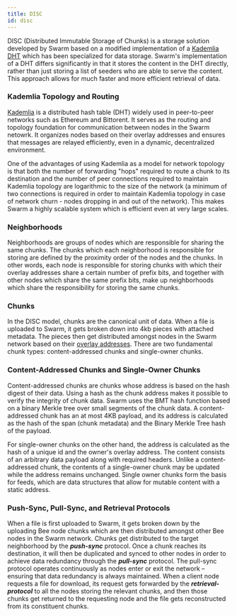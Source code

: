```yaml
---
title: DISC
id: disc
---
```


DISC (Distributed Immutable Storage of Chunks) is a storage solution developed by Swarm based on a modified implementation of a [Kademlia DHT](/docs/learn/glossary#kademlia  ) which has been specialized for data storage. Swarm's implementation of a DHT differs significantly in that it stores the content in the DHT directly, rather than just storing a list of seeders who are able to serve the content. This approach allows for much faster and more efficient retrieval of data.

### Kademlia Topology and Routing

[Kademlia](/docs/learn/DISC/kademlia) is a distributed hash table (DHT) widely used in peer-to-peer networks such as Ethereum and Bittorent. It serves as the routing and topology foundation for communication between nodes in the Swarm netowrk. It organizes nodes based on their overlay addresses and ensures that messages are relayed efficiently, even in a dynamic, decentralized environment. 

One of the advantages of using Kademlia as a model for network topology is that both the number of forwarding "hops" required to route a chunk to its destination and the number of peer connections required to maintain Kademlia topology are logarithmic to the size of the network (a minimum of two connections is required in order to maintain Kademlia topology in case of network churn - nodes dropping in and out of the network). This makes Swarm a highly scalable system which is efficient even at very large scales. 

### Neighborhoods

Neighborhoods are groups of nodes which are responsible for sharing the same chunks. The chunks which each neighborhood is responsible for storing are defined by the proximity order of the nodes and the chunks. In other words, each node is responsible for storing chunks with which their overlay addresses share a certain number of prefix bits, and together with other nodes which share the same prefix bits, make up neighborhoods which share the responsibility for storing the same chunks. 


### Chunks 

In the DISC model, chunks are the canonical unit of data. When a file is uploaded to Swarm, it gets broken down into 4kb pieces with attached metadata. The pieces then get distributed amongst nodes in the Swarm network based on their [overlay addresses](/docs/learn/glossary#overlay). There are two fundamental chunk types: content-addressed chunks and single-owner chunks. 

### Content-Addressed Chunks and Single-Owner Chunks

Content-addressed chunks are chunks whose address is based on the hash digest of their data. Using a hash as the chunk address makes it possible to verify the integrity of chunk data. Swarm uses the BMT hash function based on a binary Merkle tree over small segments of the chunk data. A content-addressed chunk has an at most 4KB payload, and its address is calculated as the hash of the span (chunk metadata) and the Binary Merkle Tree hash of the payload.

For single-owner chunks on the other hand, the address is calculated as the hash of a unique id and the owner's overlay address. The content consists of an arbitrary data payload along with required headers. Unlike a content-addressed chunk, the contents of a single-owner chunk may be updated while the address remains unchanged. Single owner chunks form the basis for feeds, which are data structures that allow for mutable content with a static address.

### Push-Sync, Pull-Sync, and Retrieval Protocols

When a file is first uploaded to Swarm, it gets broken down by the uploading Bee node chunks which are then distributed amongst other Bee nodes in the Swarm network. Chunks get distributed to the target neighborhood by the ***push-sync*** protocol. Once a chunk reaches its destination, it will then be duplicated and synced to other nodes in order to achieve data redundancy through the ***pull-sync*** protocol. The pull-sync protocol operates continuously as nodes enter or exit the network – ensuring that data redundancy is always maintained. When a client node requests a file for download, its request gets forwarded by the ***retrieval-protocol*** to all the nodes storing the relevant chunks, and then those chunks get returned to the requesting node and the file gets reconstructed from its constituent chunks.  

